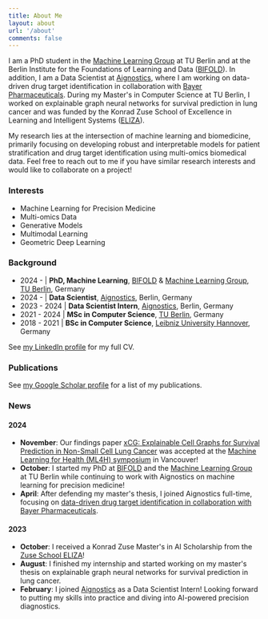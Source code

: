 ```yaml
---
title: About Me
layout: about
url: '/about'
comments: false
---
```


I am a PhD student in the [Machine Learning Group](https://web.ml.tu-berlin.de/) at TU Berlin and at the Berlin Institute for the Foundations of Learning and Data ([BIFOLD](https://www.bifold.berlin/)). In addition, I am a Data Scientist at [Aignostics](https://aignostics.com/), where I am working on data-driven drug target identification in collaboration with [Bayer Pharmaceuticals](https://www.aignostics.com/press/news/bayer-and-aignostics-to-collaborate-on-next-generation-precision-oncology). During my Master's in Computer Science at TU Berlin, I worked on explainable graph neural networks for survival prediction in lung cancer and was funded by the Konrad Zuse School of Excellence in Learning and Intelligent Systems ([ELIZA](https://www.tu-darmstadt.de/forschen/forschungsfelder/information_intelligence_ii/eliza/eliza.en.jsp)).

My research lies at the intersection of machine learning and biomedicine, primarily focusing on developing robust and interpretable models for patient stratification and drug target identification using multi-omics biomedical data. Feel free to reach out to me if you have similar research interests and would like to collaborate on a project!

### Interests

* Machine Learning for Precision Medicine
* Multi-omics Data
* Generative Models
* Multimodal Learning
* Geometric Deep Learning

### Background

* 2024 - | **PhD, Machine Learning**, [BIFOLD](https://bifold.berlin/) & [Machine Learning Group](https://web.ml.tu-berlin.de/), [TU Berlin](https://tu.berlin/), Germany
* 2024 - | **Data Scientist**, [Aignostics](https://aignostics.com/), Berlin, Germany
* 2023 - 2024 | **Data Scientist Intern**, [Aignostics](https://aignostics.com/), Berlin, Germany
* 2021 - 2024 | **MSc in Computer Science**, [TU Berlin](https://tu.berlin/), Germany
* 2018 - 2021 | **BSc in Computer Science**, [Leibniz University Hannover](https://uni-hannover.de/), Germany

See [my LinkedIn profile](https://linkedin.com/in/marvinsxtr) for my full CV.

### Publications

See [my Google Scholar profile](https://scholar.google.com/citations?user=S2JS0ZIAAAAJ) for a list of my publications.

### News

#### 2024

* **November**: Our findings paper [xCG: Explainable Cell Graphs for Survival Prediction in Non-Small Cell Lung Cancer](https://arxiv.org/abs/2411.07643) was accepted at the [Machine Learning for Health (ML4H) symposium](https://ahli.cc/ml4h/) in Vancouver!
* **October**: I started my PhD at [BIFOLD](https://bifold.berlin/) and the [Machine Learning Group](https://web.ml.tu-berlin.de/) at TU Berlin while continuing to work with Aignostics on machine learning for precision medicine!
* **April**: After defending my master's thesis, I joined Aignostics full-time, focusing on [data-driven drug target identification in collaboration with Bayer Pharmaceuticals](https://www.aignostics.com/press/news/bayer-and-aignostics-to-collaborate-on-next-generation-precision-oncology).

#### 2023

* **October**: I received a Konrad Zuse Master's in AI Scholarship from the [Zuse School ELIZA](https://www.tu-darmstadt.de/forschen/forschungsfelder/information_intelligence_ii/eliza/eliza.en.jsp)!
* **August**: I finished my internship and started working on my master's thesis on explainable graph neural networks for survival prediction in lung cancer.
* **February**: I joined [Aignostics](https://aignostics.com/) as a Data Scientist Intern! Looking forward to putting my skills into practice and diving into AI-powered precision diagnostics.
